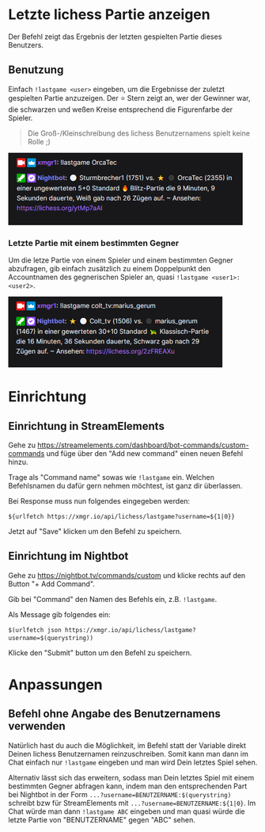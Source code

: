 # Letzte lichess Partie anzeigen

Der Befehl zeigt das Ergebnis der letzten gespielten Partie dieses Benutzers.

## Benutzung

Einfach `!lastgame <user>` eingeben, um die Ergebnisse der zuletzt gespielten Partie anzuzeigen. Der ⭐ Stern zeigt an,
wer der Gewinner war, die schwarzen und weßen Kreise entsprechend die Figurenfarbe der Spieler.

> Die Groß-/Kleinschreibung des lichess Benutzernamens spielt keine Rolle ;)

![Letzte Partie](../images/lastgame-default.png)

### Letzte Partie mit einem bestimmten Gegner

Um die letze Partie von einem Spieler und einem bestimmten Gegner abzufragen, gib einfach zusätzlich zu einem
Doppelpunkt den Accountnamen des gegnerischen Spieler an, quasi `!lastgame <user1>:<user2>`.

![Letzte Partie gegen bestimmten Gegner](../images/lastgame-vs.png)

# Einrichtung

## Einrichtung in StreamElements

Gehe zu https://streamelements.com/dashboard/bot-commands/custom-commands und füge über den "Add new command" einen
neuen Befehl hinzu.

Trage als "Command name" sowas wie `!lastgame` ein. Welchen Befehlsnamen du dafür gern nehmen möchtest, ist ganz dir
überlassen.

Bei Response muss nun folgendes eingegeben werden:

```
${urlfetch https://xmgr.io/api/lichess/lastgame?username=${1|0}}
```

Jetzt auf "Save" klicken um den Befehl zu speichern.

## Einrichtung im Nightbot

Gehe zu https://nightbot.tv/commands/custom und klicke rechts auf den Button
"+ Add Command".

Gib bei "Command" den Namen des Befehls ein, z.B. `!lastgame`.

Als Message gib folgendes ein:

```
$(urlfetch json https://xmgr.io/api/lichess/lastgame?username=$(querystring))
```

Klicke den "Submit" button um den Befehl zu speichern.

# Anpassungen

## Befehl ohne Angabe des Benutzernamens verwenden

Natürlich hast du auch die Möglichkeit, im Befehl statt der Variable direkt Deinen lichess Benutzernamen
reinzuschreiben. Somit kann man dann im Chat einfach nur `!lastgame` eingeben und man wird Dein letztes Spiel sehen.

Alternativ lässt sich das erweitern, sodass man Dein letztes Spiel mit einem bestimmten Gegner abfragen kann, indem man
den entsprechenden Part bei Nightbot in der Form `...?username=BENUTZERNAME:$(querystring)` schreibt bzw für
StreamElements mit `...?username=BENUTZERNAME:${1|0}`. Im Chat würde man dann `!lastgame ABC` eingeben und man quasi
würde die letzte Partie von "BENUTZERNAME" gegen "ABC" sehen.